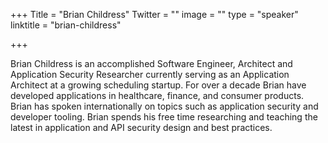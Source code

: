 +++
Title = "Brian Childress"
Twitter = ""
image = ""
type = "speaker"
linktitle = "brian-childress"

+++

Brian Childress is an accomplished Software Engineer, Architect and Application Security Researcher currently serving as an Application Architect at a growing scheduling startup. For over a decade Brian have developed applications in healthcare, finance, and consumer products. Brian has spoken internationally on topics such as application security and developer tooling. Brian spends his free time researching and teaching the latest in application and API security design and best practices.